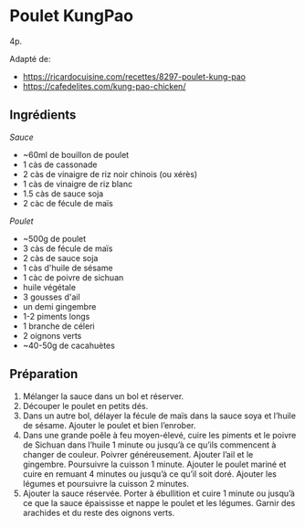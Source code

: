 # Poulet KungPao

4p.

Adapté de:

- https://ricardocuisine.com/recettes/8297-poulet-kung-pao
- https://cafedelites.com/kung-pao-chicken/

## Ingrédients

*Sauce*

- ~60ml de bouillon de poulet
- 1 càs de cassonade
- 2 càs de vinaigre de riz noir chinois (ou xérès)
- 1 càs de vinaigre de riz blanc
- 1.5 càs de sauce soja
- 2 càc de fécule de maïs

*Poulet*

- ~500g de poulet
- 3 càs de fécule de maïs
- 2 càs de sauce soja
- 1 càs d'huile de sésame
- 1 càc de poivre de sichuan
- huile végétale
- 3 gousses d'ail
- un demi gingembre
- 1-2 piments longs
- 1 branche de céleri
- 2 oignons verts
- ~40-50g de cacahuètes

## Préparation

1. Mélanger la sauce dans un bol et réserver.
2. Découper le poulet en petits dés.
3. Dans un autre bol, délayer la fécule de maïs dans la sauce soya et l’huile de sésame. Ajouter le poulet et bien l’enrober.
4. Dans une grande poêle à feu moyen-élevé, cuire les piments et le poivre de Sichuan dans l’huile 1 minute ou jusqu’à ce qu’ils commencent à changer de couleur. Poivrer généreusement. Ajouter l’ail et le gingembre. Poursuivre la cuisson 1 minute. Ajouter le poulet mariné et cuire en remuant 4 minutes ou jusqu’à ce qu’il soit doré. Ajouter les légumes et poursuivre la cuisson 2 minutes.
5. Ajouter la sauce réservée. Porter à ébullition et cuire 1 minute ou jusqu’à ce que la sauce épaississe et nappe le poulet et les légumes. Garnir des arachides et du reste des oignons verts.
